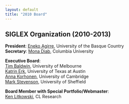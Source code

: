 ```yaml
---
layout: default
title: "2010 Board"
---
```


## SIGLEX Organization (2010-2013)
**President**: [Eneko Agirre](http://ji.ehu.es/eneko/), University of the Basque Country  
**Secretary**: [Mona Diab](http://www1.ccls.columbia.edu/~mdiab/), Columbia University

**Executive Board**:  
[Tim Baldwin](http://ww2.cs.mu.oz.au/~tim/), University of Melbourne  
[Katrin Erk](http://comp.ling.utexas.edu/people/katrin_erk), University of Texas at Austin  
[Anna Korhonen](http://www.cl.cam.ac.uk/~alk23/), University of Cambridge  
[Mark Stevenson](http://www.dcs.shef.ac.uk/~marks/),  University of Sheffield

**Board Member with Special Portfolio/Webmaster**:  
[Ken Litkowski](http://clres.com/), CL Research
